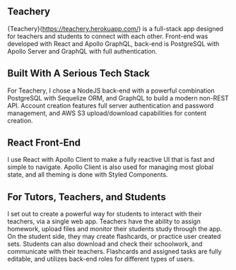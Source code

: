 ## Teachery
{Teachery}(https://teachery.herokuapp.com/) is a full-stack app designed for teachers and students to connect with each other. Front-end was developed with React and Apollo GraphQL, back-end is PostgreSQL with Apollo Server and GraphQL with full authentication.

## Built With A Serious Tech Stack
For Teachery, I chose a NodeJS back-end with a powerful combination PostgreSQL with Sequelize ORM, and GraphQL to build a modern non-REST API. Account creation features full server authentication and password management, and AWS S3 upload/download capabilities for content creation.

## React Front-End
I use React with Apollo Client to make a fully reactive UI that is fast and simple to navigate. Apollo Client is also used for managing most global state, and all theming is done with Styled Components.

## For Tutors, Teachers, and Students
I set out to create a powerful way for students to interact with their teachers, via a single web app. Teachers have the ability to assign homework, upload files and monitor their students study through the app. On the student side, they may create flashcards, or practice user created sets. Students can also download and check their schoolwork, and communicate with their teachers. Flashcards and assigned tasks are fully editable, and utilizes back-end roles for different types of users.
